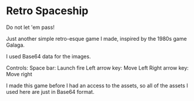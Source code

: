 # Retro Spaceship
Do not let 'em pass!

Just another simple retro-esque game I made, inspired by the 1980s game Galaga.

I used Base64 data for the images.

Controls:
Space bar: Launch fire
Left arrow key: Move Left
Right arrow key: Move right

I made this game before I had an access to the assets, so all of the assets I used here are just in Base64 format.
